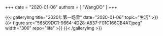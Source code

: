 +++
date = "2020-01-06"
authors = [
    "WangOO"
]
+++

{{< galleryImg title="2020年第一场雪" date="2020-01-06" topic="生活" >}}
    {{< figure src="565C9DC1-9664-4D28-A837-F01C166CB4A7.jpeg" width="300" repo="life" >}}
{{< /galleryImg >}}
